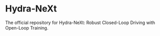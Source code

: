 # Hydra-NeXt
The official repository for Hydra-NeXt: Robust Closed-Loop Driving with Open-Loop Training.
